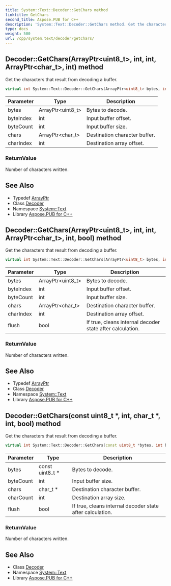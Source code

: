 ```yaml
---
title: System::Text::Decoder::GetChars method
linktitle: GetChars
second_title: Aspose.PUB for C++
description: 'System::Text::Decoder::GetChars method. Get the characters that result from decoding a buffer in C++.'
type: docs
weight: 500
url: /cpp/system.text/decoder/getchars/
---
```

## Decoder::GetChars(ArrayPtr\<uint8_t\>, int, int, ArrayPtr\<char_t\>, int) method


Get the characters that result from decoding a buffer.

```cpp
virtual int System::Text::Decoder::GetChars(ArrayPtr<uint8_t> bytes, int byteIndex, int byteCount, ArrayPtr<char_t> chars, int charIndex)
```


| Parameter | Type | Description |
| --- | --- | --- |
| bytes | ArrayPtr\<uint8_t\> | Bytes to decode. |
| byteIndex | int | Input buffer offset. |
| byteCount | int | Input buffer size. |
| chars | ArrayPtr\<char_t\> | Destination character buffer. |
| charIndex | int | Destination array offset. |

### ReturnValue

Number of characters written.

## See Also

* Typedef [ArrayPtr](../../../system/arrayptr/)
* Class [Decoder](../)
* Namespace [System::Text](../../)
* Library [Aspose.PUB for C++](../../../)
## Decoder::GetChars(ArrayPtr\<uint8_t\>, int, int, ArrayPtr\<char_t\>, int, bool) method


Get the characters that result from decoding a buffer.

```cpp
virtual int System::Text::Decoder::GetChars(ArrayPtr<uint8_t> bytes, int byteIndex, int byteCount, ArrayPtr<char_t> chars, int charIndex, bool flush)
```


| Parameter | Type | Description |
| --- | --- | --- |
| bytes | ArrayPtr\<uint8_t\> | Bytes to decode. |
| byteIndex | int | Input buffer offset. |
| byteCount | int | Input buffer size. |
| chars | ArrayPtr\<char_t\> | Destination character buffer. |
| charIndex | int | Destination array offset. |
| flush | bool | If true, cleans internal decoder state after calculation. |

### ReturnValue

Number of characters written.

## See Also

* Typedef [ArrayPtr](../../../system/arrayptr/)
* Class [Decoder](../)
* Namespace [System::Text](../../)
* Library [Aspose.PUB for C++](../../../)
## Decoder::GetChars(const uint8_t *, int, char_t *, int, bool) method


Get the characters that result from decoding a buffer.

```cpp
virtual int System::Text::Decoder::GetChars(const uint8_t *bytes, int byteCount, char_t *chars, int charCount, bool flush)
```


| Parameter | Type | Description |
| --- | --- | --- |
| bytes | const uint8_t * | Bytes to decode. |
| byteCount | int | Input buffer size. |
| chars | char_t * | Destination character buffer. |
| charCount | int | Destination array size. |
| flush | bool | If true, cleans internal decoder state after calculation. |

### ReturnValue

Number of characters written.

## See Also

* Class [Decoder](../)
* Namespace [System::Text](../../)
* Library [Aspose.PUB for C++](../../../)
